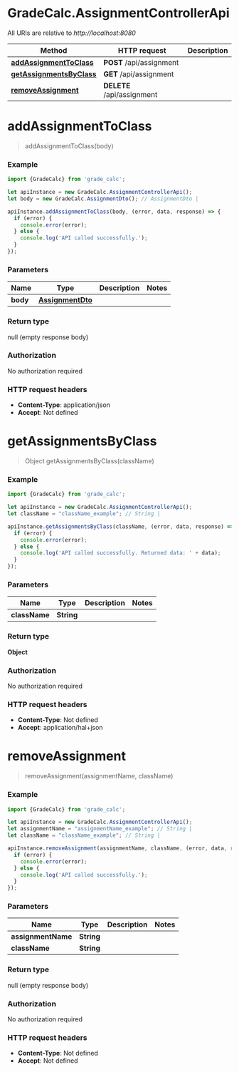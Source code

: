 # GradeCalc.AssignmentControllerApi

All URIs are relative to *http://localhost:8080*

Method | HTTP request | Description
------------- | ------------- | -------------
[**addAssignmentToClass**](AssignmentControllerApi.md#addAssignmentToClass) | **POST** /api/assignment | 
[**getAssignmentsByClass**](AssignmentControllerApi.md#getAssignmentsByClass) | **GET** /api/assignment | 
[**removeAssignment**](AssignmentControllerApi.md#removeAssignment) | **DELETE** /api/assignment | 

<a name="addAssignmentToClass"></a>
# **addAssignmentToClass**
> addAssignmentToClass(body)



### Example
```javascript
import {GradeCalc} from 'grade_calc';

let apiInstance = new GradeCalc.AssignmentControllerApi();
let body = new GradeCalc.AssignmentDto(); // AssignmentDto | 

apiInstance.addAssignmentToClass(body, (error, data, response) => {
  if (error) {
    console.error(error);
  } else {
    console.log('API called successfully.');
  }
});
```

### Parameters

Name | Type | Description  | Notes
------------- | ------------- | ------------- | -------------
 **body** | [**AssignmentDto**](AssignmentDto.md)|  | 

### Return type

null (empty response body)

### Authorization

No authorization required

### HTTP request headers

 - **Content-Type**: application/json
 - **Accept**: Not defined

<a name="getAssignmentsByClass"></a>
# **getAssignmentsByClass**
> Object getAssignmentsByClass(className)



### Example
```javascript
import {GradeCalc} from 'grade_calc';

let apiInstance = new GradeCalc.AssignmentControllerApi();
let className = "className_example"; // String | 

apiInstance.getAssignmentsByClass(className, (error, data, response) => {
  if (error) {
    console.error(error);
  } else {
    console.log('API called successfully. Returned data: ' + data);
  }
});
```

### Parameters

Name | Type | Description  | Notes
------------- | ------------- | ------------- | -------------
 **className** | **String**|  | 

### Return type

**Object**

### Authorization

No authorization required

### HTTP request headers

 - **Content-Type**: Not defined
 - **Accept**: application/hal+json

<a name="removeAssignment"></a>
# **removeAssignment**
> removeAssignment(assignmentName, className)



### Example
```javascript
import {GradeCalc} from 'grade_calc';

let apiInstance = new GradeCalc.AssignmentControllerApi();
let assignmentName = "assignmentName_example"; // String | 
let className = "className_example"; // String | 

apiInstance.removeAssignment(assignmentName, className, (error, data, response) => {
  if (error) {
    console.error(error);
  } else {
    console.log('API called successfully.');
  }
});
```

### Parameters

Name | Type | Description  | Notes
------------- | ------------- | ------------- | -------------
 **assignmentName** | **String**|  | 
 **className** | **String**|  | 

### Return type

null (empty response body)

### Authorization

No authorization required

### HTTP request headers

 - **Content-Type**: Not defined
 - **Accept**: Not defined


